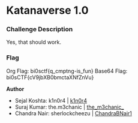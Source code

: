 # Katanaverse 1.0

### Challenge Description

Yes, that should work.

### Flag

Org Flag: bi0sctf{q_cmptng-is_fun}
Base64 Flag: bi0sCTF{cV9jbXB0bmctaXNfZnVu}

**Author**
+ Sejal Koshta: k1n0r4 | [k1n0r4](https://twitter.com/k1n0r4)
+ Suraj Kumar: the.m3chanic | [the_m3chanic_](https://twitter.com/the_m3chanic_)
+ Chandra Nair:  sherlockcheezu | [ChandraBNair1
](https://twitter.com/ChandraBNair1)
